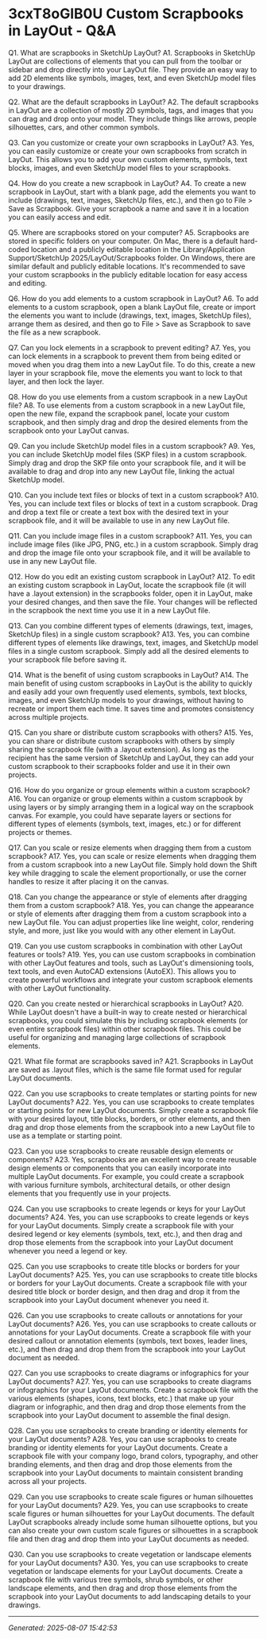 # 3cxT8oGlB0U Custom Scrapbooks in LayOut - Q&A

Q1. What are scrapbooks in SketchUp LayOut?
A1. Scrapbooks in SketchUp LayOut are collections of elements that you can pull from the toolbar or sidebar and drop directly into your LayOut file. They provide an easy way to add 2D elements like symbols, images, text, and even SketchUp model files to your drawings.

Q2. What are the default scrapbooks in LayOut?
A2. The default scrapbooks in LayOut are a collection of mostly 2D symbols, tags, and images that you can drag and drop onto your model. They include things like arrows, people silhouettes, cars, and other common symbols.

Q3. Can you customize or create your own scrapbooks in LayOut?
A3. Yes, you can easily customize or create your own scrapbooks from scratch in LayOut. This allows you to add your own custom elements, symbols, text blocks, images, and even SketchUp model files to your scrapbooks.

Q4. How do you create a new scrapbook in LayOut?
A4. To create a new scrapbook in LayOut, start with a blank page, add the elements you want to include (drawings, text, images, SketchUp files, etc.), and then go to File > Save as Scrapbook. Give your scrapbook a name and save it in a location you can easily access and edit.

Q5. Where are scrapbooks stored on your computer?
A5. Scrapbooks are stored in specific folders on your computer. On Mac, there is a default hard-coded location and a publicly editable location in the Library/Application Support/SketchUp 2025/LayOut/Scrapbooks folder. On Windows, there are similar default and publicly editable locations. It's recommended to save your custom scrapbooks in the publicly editable location for easy access and editing.

Q6. How do you add elements to a custom scrapbook in LayOut?
A6. To add elements to a custom scrapbook, open a blank LayOut file, create or import the elements you want to include (drawings, text, images, SketchUp files), arrange them as desired, and then go to File > Save as Scrapbook to save the file as a new scrapbook.

Q7. Can you lock elements in a scrapbook to prevent editing?
A7. Yes, you can lock elements in a scrapbook to prevent them from being edited or moved when you drag them into a new LayOut file. To do this, create a new layer in your scrapbook file, move the elements you want to lock to that layer, and then lock the layer.

Q8. How do you use elements from a custom scrapbook in a new LayOut file?
A8. To use elements from a custom scrapbook in a new LayOut file, open the new file, expand the scrapbook panel, locate your custom scrapbook, and then simply drag and drop the desired elements from the scrapbook onto your LayOut canvas.

Q9. Can you include SketchUp model files in a custom scrapbook?
A9. Yes, you can include SketchUp model files (SKP files) in a custom scrapbook. Simply drag and drop the SKP file onto your scrapbook file, and it will be available to drag and drop into any new LayOut file, linking the actual SketchUp model.

Q10. Can you include text files or blocks of text in a custom scrapbook?
A10. Yes, you can include text files or blocks of text in a custom scrapbook. Drag and drop a text file or create a text box with the desired text in your scrapbook file, and it will be available to use in any new LayOut file.

Q11. Can you include image files in a custom scrapbook?
A11. Yes, you can include image files (like JPG, PNG, etc.) in a custom scrapbook. Simply drag and drop the image file onto your scrapbook file, and it will be available to use in any new LayOut file.

Q12. How do you edit an existing custom scrapbook in LayOut?
A12. To edit an existing custom scrapbook in LayOut, locate the scrapbook file (it will have a .layout extension) in the scrapbooks folder, open it in LayOut, make your desired changes, and then save the file. Your changes will be reflected in the scrapbook the next time you use it in a new LayOut file.

Q13. Can you combine different types of elements (drawings, text, images, SketchUp files) in a single custom scrapbook?
A13. Yes, you can combine different types of elements like drawings, text, images, and SketchUp model files in a single custom scrapbook. Simply add all the desired elements to your scrapbook file before saving it.

Q14. What is the benefit of using custom scrapbooks in LayOut?
A14. The main benefit of using custom scrapbooks in LayOut is the ability to quickly and easily add your own frequently used elements, symbols, text blocks, images, and even SketchUp models to your drawings, without having to recreate or import them each time. It saves time and promotes consistency across multiple projects.

Q15. Can you share or distribute custom scrapbooks with others?
A15. Yes, you can share or distribute custom scrapbooks with others by simply sharing the scrapbook file (with a .layout extension). As long as the recipient has the same version of SketchUp and LayOut, they can add your custom scrapbook to their scrapbooks folder and use it in their own projects.

Q16. How do you organize or group elements within a custom scrapbook?
A16. You can organize or group elements within a custom scrapbook by using layers or by simply arranging them in a logical way on the scrapbook canvas. For example, you could have separate layers or sections for different types of elements (symbols, text, images, etc.) or for different projects or themes.

Q17. Can you scale or resize elements when dragging them from a custom scrapbook?
A17. Yes, you can scale or resize elements when dragging them from a custom scrapbook into a new LayOut file. Simply hold down the Shift key while dragging to scale the element proportionally, or use the corner handles to resize it after placing it on the canvas.

Q18. Can you change the appearance or style of elements after dragging them from a custom scrapbook?
A18. Yes, you can change the appearance or style of elements after dragging them from a custom scrapbook into a new LayOut file. You can adjust properties like line weight, color, rendering style, and more, just like you would with any other element in LayOut.

Q19. Can you use custom scrapbooks in combination with other LayOut features or tools?
A19. Yes, you can use custom scrapbooks in combination with other LayOut features and tools, such as LayOut's dimensioning tools, text tools, and even AutoCAD extensions (AutoEX). This allows you to create powerful workflows and integrate your custom scrapbook elements with other LayOut functionality.

Q20. Can you create nested or hierarchical scrapbooks in LayOut?
A20. While LayOut doesn't have a built-in way to create nested or hierarchical scrapbooks, you could simulate this by including scrapbook elements (or even entire scrapbook files) within other scrapbook files. This could be useful for organizing and managing large collections of scrapbook elements.

Q21. What file format are scrapbooks saved in?
A21. Scrapbooks in LayOut are saved as .layout files, which is the same file format used for regular LayOut documents.

Q22. Can you use scrapbooks to create templates or starting points for new LayOut documents?
A22. Yes, you can use scrapbooks to create templates or starting points for new LayOut documents. Simply create a scrapbook file with your desired layout, title blocks, borders, or other elements, and then drag and drop those elements from the scrapbook into a new LayOut file to use as a template or starting point.

Q23. Can you use scrapbooks to create reusable design elements or components?
A23. Yes, scrapbooks are an excellent way to create reusable design elements or components that you can easily incorporate into multiple LayOut documents. For example, you could create a scrapbook with various furniture symbols, architectural details, or other design elements that you frequently use in your projects.

Q24. Can you use scrapbooks to create legends or keys for your LayOut documents?
A24. Yes, you can use scrapbooks to create legends or keys for your LayOut documents. Simply create a scrapbook file with your desired legend or key elements (symbols, text, etc.), and then drag and drop those elements from the scrapbook into your LayOut document whenever you need a legend or key.

Q25. Can you use scrapbooks to create title blocks or borders for your LayOut documents?
A25. Yes, you can use scrapbooks to create title blocks or borders for your LayOut documents. Create a scrapbook file with your desired title block or border design, and then drag and drop it from the scrapbook into your LayOut document whenever you need it.

Q26. Can you use scrapbooks to create callouts or annotations for your LayOut documents?
A26. Yes, you can use scrapbooks to create callouts or annotations for your LayOut documents. Create a scrapbook file with your desired callout or annotation elements (symbols, text boxes, leader lines, etc.), and then drag and drop them from the scrapbook into your LayOut document as needed.

Q27. Can you use scrapbooks to create diagrams or infographics for your LayOut documents?
A27. Yes, you can use scrapbooks to create diagrams or infographics for your LayOut documents. Create a scrapbook file with the various elements (shapes, icons, text blocks, etc.) that make up your diagram or infographic, and then drag and drop those elements from the scrapbook into your LayOut document to assemble the final design.

Q28. Can you use scrapbooks to create branding or identity elements for your LayOut documents?
A28. Yes, you can use scrapbooks to create branding or identity elements for your LayOut documents. Create a scrapbook file with your company logo, brand colors, typography, and other branding elements, and then drag and drop those elements from the scrapbook into your LayOut documents to maintain consistent branding across all your projects.

Q29. Can you use scrapbooks to create scale figures or human silhouettes for your LayOut documents?
A29. Yes, you can use scrapbooks to create scale figures or human silhouettes for your LayOut documents. The default LayOut scrapbooks already include some human silhouette options, but you can also create your own custom scale figures or silhouettes in a scrapbook file and then drag and drop them into your LayOut documents as needed.

Q30. Can you use scrapbooks to create vegetation or landscape elements for your LayOut documents?
A30. Yes, you can use scrapbooks to create vegetation or landscape elements for your LayOut documents. Create a scrapbook file with various tree symbols, shrub symbols, or other landscape elements, and then drag and drop those elements from the scrapbook into your LayOut documents to add landscaping details to your drawings.

---
*Generated: 2025-08-07 15:42:53*
